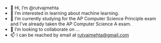 - 👋 Hi, I’m @rutvajmehta
- 👀 I’m interested in learning about machine learning. 
- 🌱 I’m currently studying for the AP Computer Science Principle exam and I've already taken the AP Computer Science A exam. 
- 💞️ I’m looking to collaborate on ...
- 📫 I can be reached by email at rutvajmehta@gmail.com

<!---
rutvajmehta/rutvajmehta is a ✨ special ✨ repository because its `README.md` (this file) appears on your GitHub profile.
You can click the Preview link to take a look at your changes.
--->
